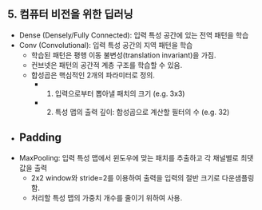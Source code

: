 ## 5. 컴퓨터 비전을 위한 딥러닝

* Dense (Densely/Fully Connected): 입력 특성 공간에 있는 전역 패턴을 학습
* Conv (Convolutional): 입력 특성 공간의 지역 패턴을 학습
    - 학습된 패턴은 평행 이동 불변성(translation invariant)을 가짐.
    - 컨브넷은 패턴의 공간적 계층 구조를 학습할 수 있음.
    - 합성곱은 핵심적인 2개의 파라미터로 정의.
        - 1) 입력으로부터 뽑아낼 패치의 크기 (e.g. 3x3)
        - 2) 특성 맵의 출력 깊이: 합성곱으로 계산할 필터의 수 (e.g. 32)
* Padding
    - 
* MaxPooling: 입력 특성 맵에서 윈도우에 맞는 패치를 추출하고 각 채널별로 최댓값을 출력
    - 2x2 window와 stride=2를 이용하여 출력을 입력의 절반 크기로 다운샘플링함.
    - 처리할 특성 맵의 가중치 개수를 줄이기 위하여 사용.